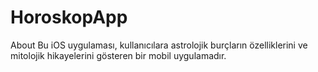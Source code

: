 # HoroskopApp
  About  Bu iOS uygulaması, kullanıcılara astrolojik burçların özelliklerini ve mitolojik hikayelerini gösteren bir mobil uygulamadır.
